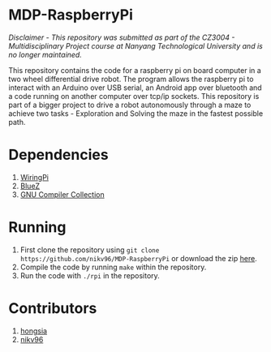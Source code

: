 # MDP-RaspberryPi
<i>Disclaimer - This repository was submitted as part of the CZ3004 - Multidisciplinary Project course at Nanyang Technological University and is no longer maintained.</i>

This repository contains the code for a raspberry pi on board computer in a two wheel differential drive robot. The program allows the raspberry pi to interact with an Arduino over USB serial, an Android app over bluetooth and a code running on another computer over tcp/ip sockets. This repository is part of a bigger project to drive a robot autonomously through a maze to achieve two tasks - Exploration and Solving the maze in the fastest possible path.

# Dependencies
1. [WiringPi](http://wiringpi.com/)
2. [BlueZ](http://www.bluez.org/)
3. [GNU Compiler Collection](https://gcc.gnu.org/)

# Running
1. First clone the repository using ```git clone https://github.com/nikv96/MDP-RaspberryPi``` or download the zip [here](https://github.com/nikv96/MDP-RaspberryPi/archive/master.zip).
2. Compile the code by running ```make``` within the repository.
3. Run the code with ```./rpi``` in the repository.

# Contributors
1. [hongsia](https://github.com/hongsia)
2. [nikv96](https://github.com/nikv96)
